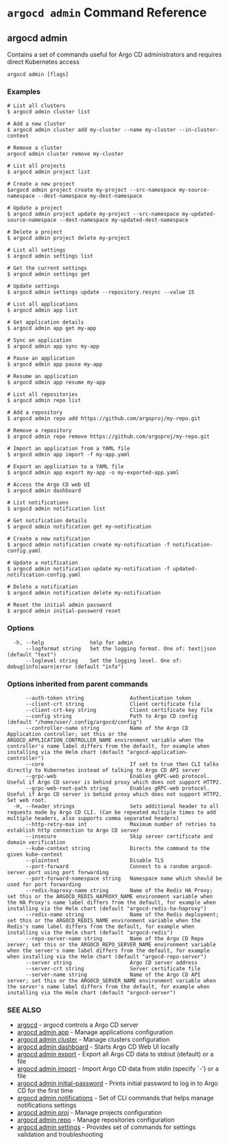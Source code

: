 # `argocd admin` Command Reference

## argocd admin

Contains a set of commands useful for Argo CD administrators and requires direct Kubernetes access

```
argocd admin [flags]
```

### Examples

```
# List all clusters
$ argocd admin cluster list

# Add a new cluster
$ argocd admin cluster add my-cluster --name my-cluster --in-cluster-context

# Remove a cluster
argocd admin cluster remove my-cluster

# List all projects
$ argocd admin project list

# Create a new project
$argocd admin project create my-project --src-namespace my-source-namespace --dest-namespace my-dest-namespace

# Update a project
$ argocd admin project update my-project --src-namespace my-updated-source-namespace --dest-namespace my-updated-dest-namespace

# Delete a project
$ argocd admin project delete my-project

# List all settings
$ argocd admin settings list

# Get the current settings
$ argocd admin settings get

# Update settings
$ argocd admin settings update --repository.resync --value 15

# List all applications
$ argocd admin app list

# Get application details
$ argocd admin app get my-app

# Sync an application
$ argocd admin app sync my-app

# Pause an application
$ argocd admin app pause my-app

# Resume an application
$ argocd admin app resume my-app

# List all repositories
$ argocd admin repo list

# Add a repository
$ argocd admin repo add https://github.com/argoproj/my-repo.git

# Remove a repository
$ argocd admin repo remove https://github.com/argoproj/my-repo.git

# Import an application from a YAML file
$ argocd admin app import -f my-app.yaml

# Export an application to a YAML file
$ argocd admin app export my-app -o my-exported-app.yaml

# Access the Argo CD web UI
$ argocd admin dashboard

# List notifications
$ argocd admin notification list

# Get notification details
$ argocd admin notification get my-notification

# Create a new notification
$ argocd admin notification create my-notification -f notification-config.yaml

# Update a notification
$ argocd admin notification update my-notification -f updated-notification-config.yaml

# Delete a notification
$ argocd admin notification delete my-notification

# Reset the initial admin password
$ argocd admin initial-password reset

```

### Options

```
  -h, --help               help for admin
      --logformat string   Set the logging format. One of: text|json (default "text")
      --loglevel string    Set the logging level. One of: debug|info|warn|error (default "info")
```

### Options inherited from parent commands

```
      --auth-token string               Authentication token
      --client-crt string               Client certificate file
      --client-crt-key string           Client certificate key file
      --config string                   Path to Argo CD config (default "/home/user/.config/argocd/config")
      --controller-name string          Name of the Argo CD Application controller; set this or the ARGOCD_APPLICATION_CONTROLLER_NAME environment variable when the controller's name label differs from the default, for example when installing via the Helm chart (default "argocd-application-controller")
      --core                            If set to true then CLI talks directly to Kubernetes instead of talking to Argo CD API server
      --grpc-web                        Enables gRPC-web protocol. Useful if Argo CD server is behind proxy which does not support HTTP2.
      --grpc-web-root-path string       Enables gRPC-web protocol. Useful if Argo CD server is behind proxy which does not support HTTP2. Set web root.
  -H, --header strings                  Sets additional header to all requests made by Argo CD CLI. (Can be repeated multiple times to add multiple headers, also supports comma separated headers)
      --http-retry-max int              Maximum number of retries to establish http connection to Argo CD server
      --insecure                        Skip server certificate and domain verification
      --kube-context string             Directs the command to the given kube-context
      --plaintext                       Disable TLS
      --port-forward                    Connect to a random argocd-server port using port forwarding
      --port-forward-namespace string   Namespace name which should be used for port forwarding
      --redis-haproxy-name string       Name of the Redis HA Proxy; set this or the ARGOCD_REDIS_HAPROXY_NAME environment variable when the HA Proxy's name label differs from the default, for example when installing via the Helm chart (default "argocd-redis-ha-haproxy")
      --redis-name string               Name of the Redis deployment; set this or the ARGOCD_REDIS_NAME environment variable when the Redis's name label differs from the default, for example when installing via the Helm chart (default "argocd-redis")
      --repo-server-name string         Name of the Argo CD Repo server; set this or the ARGOCD_REPO_SERVER_NAME environment variable when the server's name label differs from the default, for example when installing via the Helm chart (default "argocd-repo-server")
      --server string                   Argo CD server address
      --server-crt string               Server certificate file
      --server-name string              Name of the Argo CD API server; set this or the ARGOCD_SERVER_NAME environment variable when the server's name label differs from the default, for example when installing via the Helm chart (default "argocd-server")
```

### SEE ALSO

* [argocd](argocd.md)	 - argocd controls a Argo CD server
* [argocd admin app](argocd_admin_app.md)	 - Manage applications configuration
* [argocd admin cluster](argocd_admin_cluster.md)	 - Manage clusters configuration
* [argocd admin dashboard](argocd_admin_dashboard.md)	 - Starts Argo CD Web UI locally
* [argocd admin export](argocd_admin_export.md)	 - Export all Argo CD data to stdout (default) or a file
* [argocd admin import](argocd_admin_import.md)	 - Import Argo CD data from stdin (specify `-') or a file
* [argocd admin initial-password](argocd_admin_initial-password.md)	 - Prints initial password to log in to Argo CD for the first time
* [argocd admin notifications](argocd_admin_notifications.md)	 - Set of CLI commands that helps manage notifications settings
* [argocd admin proj](argocd_admin_proj.md)	 - Manage projects configuration
* [argocd admin repo](argocd_admin_repo.md)	 - Manage repositories configuration
* [argocd admin settings](argocd_admin_settings.md)	 - Provides set of commands for settings validation and troubleshooting

